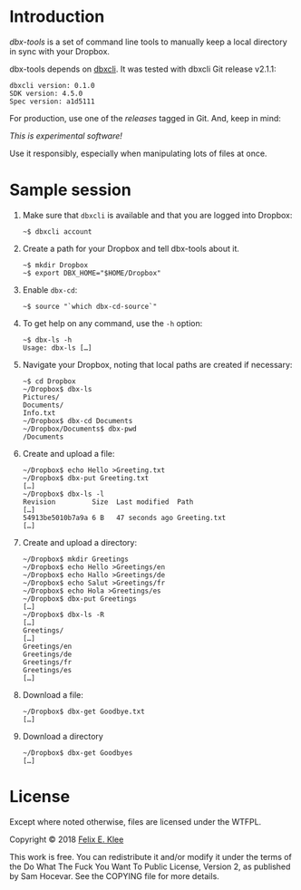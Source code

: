 Introduction
============

*dbx-tools* is a set of command line tools to manually keep a local
directory in sync with your Dropbox.

dbx-tools depends on [dbxcli][1]. It was tested with dbxcli Git
release v2.1.1:

	dbxcli version: 0.1.0
	SDK version: 4.5.0
	Spec version: a1d5111

For production, use one of the *releases* tagged in Git. And, keep in
mind:

*This is experimental software!*

Use it responsibly, especially when manipulating lots of files at
once.


Sample session
==============

 1. Make sure that `dbxcli` is available and that you are logged into
    Dropbox:

		~$ dbxcli account

 2. Create a path for your Dropbox and tell dbx-tools about it.

        ~$ mkdir Dropbox
		~$ export DBX_HOME="$HOME/Dropbox"

 3. Enable `dbx-cd`:

        ~$ source "`which dbx-cd-source`"

 4. To get help on any command, use the `-h` option:

        ~$ dbx-ls -h
		Usage: dbx-ls […]

 5. Navigate your Dropbox, noting that local paths are created if
    necessary:

		~$ cd Dropbox
		~/Dropbox$ dbx-ls
		Pictures/
		Documents/
		Info.txt
		~/Dropbox$ dbx-cd Documents
		~/Dropbox/Documents$ dbx-pwd
		/Documents

 6. Create and upload a file:

		~/Dropbox$ echo Hello >Greeting.txt
		~/Dropbox$ dbx-put Greeting.txt
		[…]
		~/Dropbox$ dbx-ls -l
		Revision         Size  Last modified  Path
		[…]
		54913be5010b7a9a 6 B   47 seconds ago Greeting.txt
		[…]

 7. Create and upload a directory:

		~/Dropbox$ mkdir Greetings
		~/Dropbox$ echo Hello >Greetings/en
		~/Dropbox$ echo Hallo >Greetings/de
		~/Dropbox$ echo Salut >Greetings/fr
		~/Dropbox$ echo Hola >Greetings/es
		~/Dropbox$ dbx-put Greetings
		[…]
		~/Dropbox$ dbx-ls -R
		[…]
		Greetings/
		[…]
		Greetings/en
		Greetings/de
		Greetings/fr
		Greetings/es
		[…]

 8. Download a file:
 
	    ~/Dropbox$ dbx-get Goodbye.txt
		[…]

 9. Download a directory

        ~/Dropbox$ dbx-get Goodbyes
		[…]


License
=======

Except where noted otherwise, files are licensed under the WTFPL.

Copyright © 2018 [Felix E. Klee](felix.klee@inka.de)

This work is free. You can redistribute it and/or modify it under the terms of
the Do What The Fuck You Want To Public License, Version 2, as published by Sam
Hocevar. See the COPYING file for more details.

[1]: https://github.com/dropbox/dbxcli
